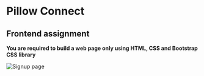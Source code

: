 # Pillow Connect
## Frontend assignment

**You are required to build a web page only using HTML, CSS and Bootstrap CSS library**

![Signup page](https://i.imgur.com/Uw7nCI4.png)
